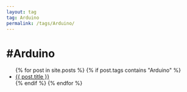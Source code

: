 ```yaml
---
layout: tag
tag: Arduino
permalink: /tags/Arduino/
---
```

<h1>#Arduino</h1>

<ul>
  {% for post in site.posts %}
    {% if post.tags contains "Arduino" %}
      <li><a href="{{ post.url }}">{{ post.title }}</a></li>
    {% endif %}
  {% endfor %}
</ul>